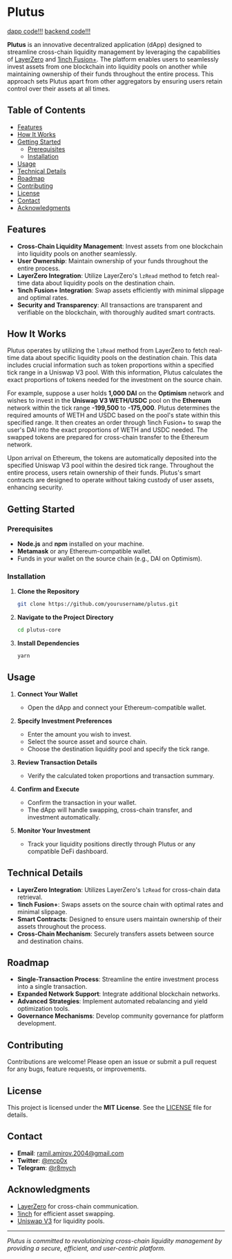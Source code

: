 # Plutus

[dapp code!!!](https://github.com/plutus-cash/plutus-app)
[backend code!!!](https://github.com/plutus-cash/plutus-backend)

**Plutus** is an innovative decentralized application (dApp) designed to streamline cross-chain liquidity management by leveraging the capabilities of [LayerZero](https://layerzero.network/) and [1inch Fusion+](https://1inch.io/). The platform enables users to seamlessly invest assets from one blockchain into liquidity pools on another while maintaining ownership of their funds throughout the entire process. This approach sets Plutus apart from other aggregators by ensuring users retain control over their assets at all times.

## Table of Contents

- [Features](#features)
- [How It Works](#how-it-works)
- [Getting Started](#getting-started)
  - [Prerequisites](#prerequisites)
  - [Installation](#installation)
- [Usage](#usage)
- [Technical Details](#technical-details)
- [Roadmap](#roadmap)
- [Contributing](#contributing)
- [License](#license)
- [Contact](#contact)
- [Acknowledgments](#acknowledgments)

## Features

- **Cross-Chain Liquidity Management**: Invest assets from one blockchain into liquidity pools on another seamlessly.
- **User Ownership**: Maintain ownership of your funds throughout the entire process.
- **LayerZero Integration**: Utilize LayerZero's `lzRead` method to fetch real-time data about liquidity pools on the destination chain.
- **1inch Fusion+ Integration**: Swap assets efficiently with minimal slippage and optimal rates.
- **Security and Transparency**: All transactions are transparent and verifiable on the blockchain, with thoroughly audited smart contracts.

## How It Works

Plutus operates by utilizing the `lzRead` method from LayerZero to fetch real-time data about specific liquidity pools on the destination chain. This data includes crucial information such as token proportions within a specified tick range in a Uniswap V3 pool. With this information, Plutus calculates the exact proportions of tokens needed for the investment on the source chain.

For example, suppose a user holds **1,000 DAI** on the **Optimism** network and wishes to invest in the **Uniswap V3 WETH/USDC** pool on the **Ethereum** network within the tick range **-199,500** to **-175,000**. Plutus determines the required amounts of WETH and USDC based on the pool's state within this specified range. It then creates an order through 1inch Fusion+ to swap the user's DAI into the exact proportions of WETH and USDC needed. The swapped tokens are prepared for cross-chain transfer to the Ethereum network.

Upon arrival on Ethereum, the tokens are automatically deposited into the specified Uniswap V3 pool within the desired tick range. Throughout the entire process, users retain ownership of their funds. Plutus's smart contracts are designed to operate without taking custody of user assets, enhancing security.

## Getting Started

### Prerequisites

- **Node.js** and **npm** installed on your machine.
- **Metamask** or any Ethereum-compatible wallet.
- Funds in your wallet on the source chain (e.g., DAI on Optimism).

### Installation

1. **Clone the Repository**

   ```bash
   git clone https://github.com/yourusername/plutus.git
   ```

2. **Navigate to the Project Directory**

   ```bash
   cd plutus-core
   ```

3. **Install Dependencies**

   ```bash
   yarn
   ```

## Usage

1. **Connect Your Wallet**

   - Open the dApp and connect your Ethereum-compatible wallet.

2. **Specify Investment Preferences**

   - Enter the amount you wish to invest.
   - Select the source asset and source chain.
   - Choose the destination liquidity pool and specify the tick range.

3. **Review Transaction Details**

   - Verify the calculated token proportions and transaction summary.

4. **Confirm and Execute**

   - Confirm the transaction in your wallet.
   - The dApp will handle swapping, cross-chain transfer, and investment automatically.

5. **Monitor Your Investment**

   - Track your liquidity positions directly through Plutus or any compatible DeFi dashboard.

## Technical Details

- **LayerZero Integration**: Utilizes LayerZero's `lzRead` for cross-chain data retrieval.
- **1inch Fusion+**: Swaps assets on the source chain with optimal rates and minimal slippage.
- **Smart Contracts**: Designed to ensure users maintain ownership of their assets throughout the process.
- **Cross-Chain Mechanism**: Securely transfers assets between source and destination chains.

## Roadmap

- **Single-Transaction Process**: Streamline the entire investment process into a single transaction.
- **Expanded Network Support**: Integrate additional blockchain networks.
- **Advanced Strategies**: Implement automated rebalancing and yield optimization tools.
- **Governance Mechanisms**: Develop community governance for platform development.

## Contributing

Contributions are welcome! Please open an issue or submit a pull request for any bugs, feature requests, or improvements.

## License

This project is licensed under the **MIT License**. See the [LICENSE](LICENSE) file for details.

## Contact

- **Email**: [ramil.amirov.2004@gmail.com](mailto:ramil.amirov.2004@gmail.com)
- **Twitter**: [@mcp0x](https://x.com/mcp0x)
- **Telegram**: [@r8mych](https://t.me/r8mych)

## Acknowledgments

- [LayerZero](https://layerzero.network/) for cross-chain communication.
- [1inch](https://1inch.io/) for efficient asset swapping.
- [Uniswap V3](https://uniswap.org/) for liquidity pools.

---

*Plutus is committed to revolutionizing cross-chain liquidity management by providing a secure, efficient, and user-centric platform.*